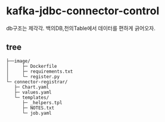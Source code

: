 # kafka-jdbc-connector-control
db구조는 제각각. 백의DB,천의Table에서 데이터를 편하게 긁어오자.


## tree

```
├──image/
│     ├─ Dockerfile
│     ├─ requirements.txt
│     └─ register.py
└─ connector-registrar/
   ├─ Chart.yaml
   ├─ values.yaml
   └─ templates/
      ├─ _helpers.tpl
      ├─ NOTES.txt
      └─ job.yaml
```
